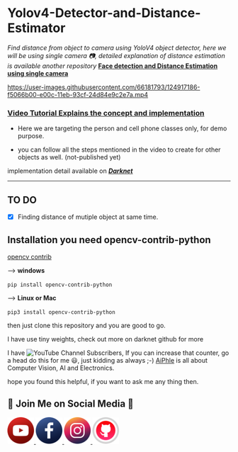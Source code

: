 # Yolov4-Detector-and-Distance-Estimator

*Find distance from object to camera using YoloV4 object detector, here we will be using single camera :camera:, detailed explanation of distance estimation is available another repository* [**Face detection and Distance Estimation using single camera**](https://github.com/Asadullah-Dal17/Distance_measurement_using_single_camera)



https://user-images.githubusercontent.com/66181793/124917186-f5066b00-e00c-11eb-93cf-24d84e9c2e7a.mp4



### [Video Tutorial Explains the concept and implementation ](https://youtu.be/FcRCwTgYXJw)

- Here we are targeting the person and cell phone classes only, for demo purpose.

- you can follow all the steps mentioned in the video to create for other objects as well. (not-published yet)

implementation detail available on [_**Darknet**_](https://github.com/pjreddie/darknet)

---

## TO DO

- [x] Finding distance of mutiple object at same time.

## Installation you need opencv-contrib-python

[opencv contrib](https://pypi.org/project/opencv-contrib-python/)

--> **windows**

`pip install opencv-contrib-python`

--> **Linux or Mac**

`pip3 install opencv-contrib-python`

then just clone this repository and you are good to go.

I have use tiny weights, check out more on darknet github for more

I have ![YouTube Channel Subscribers](https://img.shields.io/youtube/channel/subscribers/UCc8Lx22a5OX4XMxrCykzjbA?style=social), If you can increase that counter, go a head do this for me 😃, just kidding as always ;-)  [AiPhle](https://youtube.come/c/aiphle) is all about Computer Vision, AI and Electronics.

hope you found this helpful,  if you want to ask me any thing then.

## :green_heart: Join Me on Social Media :green_heart:

<a href="https://www.youtube.com/c/aiphile"> <img alt="AiPhile Youtube" src="icons/youtub-icon.svg"  width="60" height="60">
</a>
<a href="https://www.facebook.com/AIPhile17">
<img alt="AiPhile Facebook" src="icons/facebook-icon.svg"  width="60" height="60">
</a>
<a href="https://www.instagram.com/aiphile17/"> <img alt="AiPhile Insta" src="icons/instagram-icon.svg"  width="60" height="60">
</a>
<a href="https://github.com/Asadullah-Dal17"> <img alt="Github" src="icons/github-icon.svg"  width="60" height="60">
</a>
